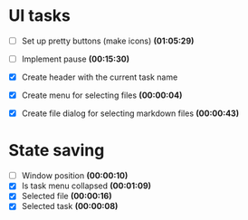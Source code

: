 
# UI tasks

- [ ] Set up pretty buttons (make icons) **(01:05:29)**
- [ ] Implement pause **(00:15:30)**
- [x] Create header with the current task name
- [x] Create menu for selecting files **(00:00:04)**
- [x] Create file dialog for selecting markdown files **(00:00:43)**




# State saving

- [ ] Window position **(00:00:10)**
- [x] Is task menu collapsed **(00:01:09)**
- [x] Selected file **(00:00:16)**
- [x] Selected task **(00:00:08)**